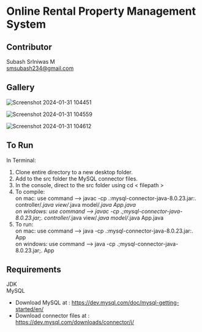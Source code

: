 # Online Rental Property Management System 

## Contributor
Subash SrIniwas M <br> 
smsubash234@gmail.com <br>

## Gallery

![Screenshot 2024-01-31 104451](https://github.com/subashsriniwas/Property-Rental-System/assets/132041545/932c5c11-9329-4399-9e9f-fc5765566129)

![Screenshot 2024-01-31 104559](https://github.com/subashsriniwas/Property-Rental-System/assets/132041545/ad5c1028-3288-4a13-bb18-c449054814b6)

![Screenshot 2024-01-31 104612](https://github.com/subashsriniwas/Property-Rental-System/assets/132041545/f23dc0db-750c-451c-8ada-7742816a9ec3)

## To Run
In Terminal:
1. Clone entire directory to a new desktop folder.
2. Add to the src folder the MySQL connector files.
3. In the console, direct to the src folder using cd < filepath >
4. To compile: <br /> 
  on mac: use command --> javac -cp .:mysql-connector-java-8.0.23.jar:. controller/*.java view/*.java model/*.java App.java <br/> 
  on windows: use command --> javac -cp .;mysql-connector-java-8.0.23.jar;. controller/*.java view/*.java model/*.java App.java
5. To run: <br /> 
  on mac: use command --> java -cp .:mysql-connector-java-8.0.23.jar:. App <br/> 
  on windows: use command --> java -cp .;mysql-connector-java-8.0.23.jar;. App

## Requirements
JDK <br /> 
MySQL
 - Download MySQL at : <https://dev.mysql.com/doc/mysql-getting-started/en/>
 - Download connector files at : <https://dev.mysql.com/downloads/connector/j/>


